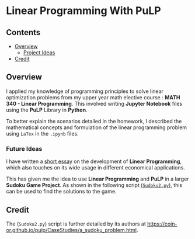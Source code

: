 # Linear Programming With PuLP

## Contents

* [Overview](#Overview)
    * [Project Ideas](#Project-Ideas)
* [Credit](#Credit)

## Overview

I applied my knowledge of programming principles to solve linear optimization problems from my upper year math elective course : <b>MATH 340 - Linear Programming</b>. This involved writing <b>Jupyter Notebook</b> files using the <b>PuLP</b> Library in <b>Python</b>.

To better explain the scenarios detailed in the homework, I described the mathematical concepts and formulation of the linear programming problem using `LaTex` in the `.ipynb` files.

### Future Ideas

I have written a [short essay](History.md) on the development of <b>Linear Programming</b>, which also touches on its wide usage in different economical applications.

This has given me the idea to use <b>Linear Programming</b> and <b>PuLP</b> in a larger <b>Sudoku Game Project</b>. As shown in the following script [(`Sudoku2.py`)](https://raw.githubusercontent.com/coin-or/pulp/master/examples/Sudoku2.py), this can be used to find the solutions to the game.

## Credit

The (`Sudoku2.py`) script is further detailed by its authors at <a href = "https://coin-or.github.io/pulp/CaseStudies/a_sudoku_problem.html">https://coin-or.github.io/pulp/CaseStudies/a_sudoku_problem.html</a>.

